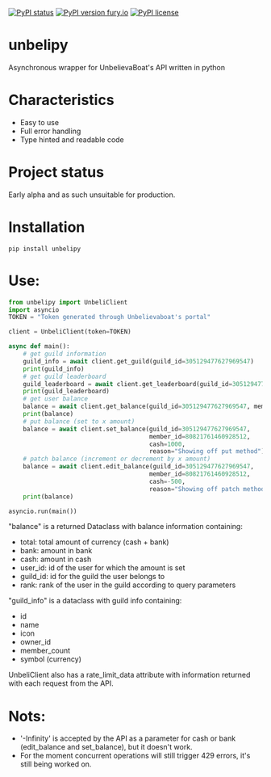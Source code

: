 [![PyPI status](https://img.shields.io/pypi/status/unbelipy.svg)](https://pypi.python.org/pypi/unbelipy/)
[![PyPI version fury.io](https://badge.fury.io/py/unbelipy.svg)](https://pypi.python.org/pypi/unbelipy/)
[![PyPI license](https://img.shields.io/pypi/l/unbelipy.svg)](https://pypi.python.org/pypi/unbelipy/)

# unbelipy

Asynchronous wrapper for UnbelievaBoat's API written in python

# Characteristics
- Easy to use
- Full error handling
- Type hinted and readable code

# Project status
Early alpha and as such unsuitable for production.

# Installation

`pip install unbelipy`

# Use:

```python
from unbelipy import UnbeliClient
import asyncio
TOKEN = "Token generated through Unbelievaboat's portal"

client = UnbeliClient(token=TOKEN)

async def main():
    # get guild information
    guild_info = await client.get_guild(guild_id=305129477627969547)
    print(guild_info)
    # get guild leaderboard
    guild_leaderboard = await client.get_leaderboard(guild_id=305129477627969547)
    print(guild_leaderboard)
    # get user balance
    balance = await client.get_balance(guild_id=305129477627969547, member_id=80821761460928512)
    print(balance)
    # put balance (set to x amount)
    balance = await client.set_balance(guild_id=305129477627969547, 
                                       member_id=80821761460928512,
                                       cash=1000,
                                       reason="Showing off put method")
    # patch balance (increment or decrement by x amount)
    balance = await client.edit_balance(guild_id=305129477627969547, 
                                       member_id=80821761460928512,
                                       cash=-500,
                                       reason="Showing off patch method")
    print(balance)

asyncio.run(main())
```

"balance" is a returned Dataclass with balance information containing:
- total: total amount of currency (cash + bank)
- bank: amount in bank
- cash: amount in cash
- user_id: id of the user for which the amount is set
- guild_id: id for the guild the user belongs to
- rank: rank of the user in the guild according to query parameters

"guild_info" is a dataclass with guild info containing:
- id
- name 
- icon
- owner_id  
- member_count  
- symbol (currency)

UnbeliClient also has a rate_limit_data attribute with information returned with each request from the API.

# Nots:
- '-Infinity' is accepted by the API as a parameter for cash or bank (edit_balance and set_balance), but it doesn't work.
- For the moment concurrent operations will still trigger 429 errors, it's still being worked on.
